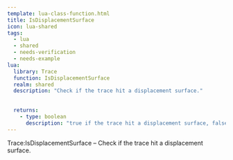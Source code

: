 ```yaml
---
template: lua-class-function.html
title: IsDisplacementSurface
icon: lua-shared
tags:
  - lua
  - shared
  - needs-verification
  - needs-example
lua:
  library: Trace
  function: IsDisplacementSurface
  realm: shared
  description: "Check if the trace hit a displacement surface."
  
  
  returns:
    - type: boolean
      description: "true if the trace hit a displacement surface, false otherwise."
---
```


<div class="lua__search__keywords">
Trace:IsDisplacementSurface &#x2013; Check if the trace hit a displacement surface.
</div>
